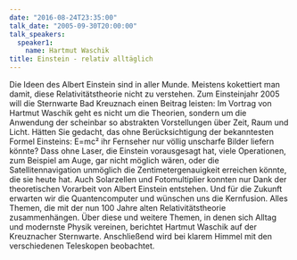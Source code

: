 ```yaml
---
date: "2016-08-24T23:35:00"
talk_date: "2005-09-30T20:00:00"
talk_speakers:
  speaker1:
    name: Hartmut Waschik
title: Einstein - relativ alltäglich
---
```


Die Ideen des Albert Einstein sind in aller Munde. Meistens kokettiert man damit, diese Relativitätstheorie nicht zu verstehen.
Zum Einsteinjahr 2005 will die Sternwarte Bad Kreuznach einen Beitrag leisten: Im Vortrag von Hartmut Waschik geht es nicht um die Theorien, sondern um die Anwendung der scheinbar so abstrakten Vorstellungen über Zeit, Raum und Licht.
Hätten Sie gedacht, das ohne Berücksichtigung der bekanntesten Formel Einsteins: E=mc² ihr Fernseher nur völlig unscharfe Bilder liefern könnte? Dass ohne Laser, die Einstein vorausgesagt hat, viele Operationen, zum Beispiel am Auge, gar nicht möglich wären, oder die Satellitennavigation unmöglich die Zentimetergenauigkeit erreichen könnte, die sie heute hat. Auch Solarzellen und Fotomultiplier konnten nur Dank der theoretischen Vorarbeit von Albert Einstein entstehen. Und für die Zukunft erwarten wir die Quantencomputer und wünschen uns die Kernfusion. Alles Themen, die mit der nun 100 Jahre alten Relativitätstheorie zusammenhängen.
Über diese und weitere Themen, in denen sich Alltag und modernste Physik vereinen, berichtet Hartmut Waschik auf der Kreuznacher Sternwarte.
Anschließend wird bei klarem Himmel mit den verschiedenen Teleskopen beobachtet.

